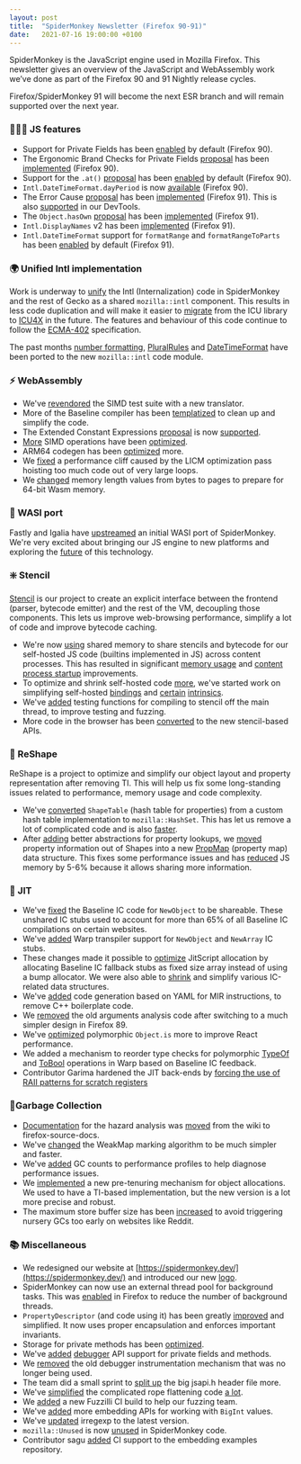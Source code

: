 ```yaml
---
layout: post
title:  "SpiderMonkey Newsletter (Firefox 90-91)"
date:   2021-07-16 19:00:00 +0100
---
```

SpiderMonkey is the JavaScript engine used in Mozilla Firefox. This newsletter gives an overview of the JavaScript and WebAssembly work we’ve done as part of the Firefox 90 and 91 Nightly release cycles.

Firefox/SpiderMonkey 91 will become the next ESR branch and will remain supported over the next year.


### 👷🏽‍♀️ JS features



* Support for Private Fields has been [enabled](https://bugzilla.mozilla.org/show_bug.cgi?id=1708235) by default (Firefox 90).
* The Ergonomic Brand Checks for Private Fields [proposal](https://github.com/tc39/proposal-private-fields-in-in) has been [implemented](https://bugzilla.mozilla.org/show_bug.cgi?id=1710510) (Firefox 90).
* Support for the `.at()` [proposal](https://github.com/tc39/proposal-relative-indexing-method/) has been [enabled](https://bugzilla.mozilla.org/show_bug.cgi?id=1681371) by default (Firefox 90).
* `Intl.DateTimeFormat.dayPeriod` is now [available](https://bugzilla.mozilla.org/show_bug.cgi?id=1645115) (Firefox 90).
* The Error Cause [proposal](https://github.com/tc39/proposal-error-cause) has been [implemented](https://bugzilla.mozilla.org/show_bug.cgi?id=1679653) (Firefox 91). This is also [supported](https://twitter.com/FirefoxDevTools/status/1414965543593988104) in our DevTools.
* The `Object.hasOwn` [proposal](https://github.com/tc39/proposal-accessible-object-hasownproperty) has been [implemented](https://bugzilla.mozilla.org/show_bug.cgi?id=1711872) (Firefox 91).
* `Intl.DisplayNames` v2 has been [implemented](https://bugzilla.mozilla.org/show_bug.cgi?id=1693575) (Firefox 91).
* `Intl.DateTimeFormat` support for `formatRange` and `formatRangeToParts` has been [enabled](https://bugzilla.mozilla.org/show_bug.cgi?id=1653024) by default (Firefox 91).


### 🌍 Unified Intl implementation 

Work is underway to [unify](https://bugzilla.mozilla.org/show_bug.cgi?id=1686965) the Intl (Internalization) code in SpiderMonkey and the rest of Gecko as a shared `mozilla::intl` component. This results in less code duplication and will make it easier to [migrate](https://bugzilla.mozilla.org/show_bug.cgi?id=1713916) from the ICU library to [ICU4X](https://github.com/unicode-org/icu4x) in the future. The features and behaviour of this code continue to follow the [ECMA-402](https://tc39.es/ecma402/) specification.

The past months [number formatting](https://bugzilla.mozilla.org/show_bug.cgi?id=1701695), [PluralRules](https://bugzilla.mozilla.org/show_bug.cgi?id=1704509) and [DateTimeFormat](https://bugzilla.mozilla.org/show_bug.cgi?id=1711902) have been ported to the new `mozilla::intl` code module.


### ⚡ WebAssembly



* We've [revendored](https://bugzilla.mozilla.org/show_bug.cgi?id=1703105) the SIMD test suite with a new translator.
* More of the Baseline compiler has been [templatized](https://bugzilla.mozilla.org/show_bug.cgi?id=1697371) to clean up and simplify the code.
* The Extended Constant Expressions [proposal](https://github.com/WebAssembly/extended-const/blob/master/proposals/extended-const/Overview.md) is now [supported](https://bugzilla.mozilla.org/show_bug.cgi?id=1706124).
* [More](https://bugzilla.mozilla.org/show_bug.cgi?id=1690492) SIMD operations have been [optimized](https://bugzilla.mozilla.org/show_bug.cgi?id=1690462).
* ARM64 codegen has been [optimized](https://bugzilla.mozilla.org/show_bug.cgi?id=1710024) more.
* We [fixed](https://bugzilla.mozilla.org/show_bug.cgi?id=1712078) a performance cliff caused by the LICM optimization pass hoisting too much code out of very large loops.
* We [changed](https://bugzilla.mozilla.org/show_bug.cgi?id=1713400) memory length values from bytes to pages to prepare for 64-bit Wasm memory.


### 🧪 WASI port

Fastly and Igalia have [upstreamed](https://bugzilla.mozilla.org/show_bug.cgi?id=1701197) an initial WASI port of SpiderMonkey. We're very excited about bringing our JS engine to new platforms and exploring the [future](https://bytecodealliance.org/articles/making-javascript-run-fast-on-webassembly) of this technology.


### ❇️ Stencil

[Stencil](https://bugzilla.mozilla.org/show_bug.cgi?id=1601332) is our project to create an explicit interface between the frontend (parser, bytecode emitter) and the rest of the VM, decoupling those components. This lets us improve web-browsing performance, simplify a lot of code and improve bytecode caching.



* We're now [using](https://bugzilla.mozilla.org/show_bug.cgi?id=1458339) shared memory to share stencils and bytecode for our self-hosted JS code (builtins implemented in JS) across content processes. This has resulted in significant [memory usage](https://bugzilla.mozilla.org/show_bug.cgi?id=1710987#c5) and [content process startup](https://bugzilla.mozilla.org/show_bug.cgi?id=1709135#c5) improvements.
* To optimize and shrink self-hosted code [more](https://bugzilla.mozilla.org/show_bug.cgi?id=1688794), we've started work on simplifying self-hosted [bindings](https://bugzilla.mozilla.org/show_bug.cgi?id=1716901) and [certain](https://bugzilla.mozilla.org/show_bug.cgi?id=1707792) [intrinsics](https://bugzilla.mozilla.org/show_bug.cgi?id=1705819). 
* We've [added](https://bugzilla.mozilla.org/show_bug.cgi?id=1717002) testing functions for compiling to stencil off the main thread, to improve testing and fuzzing.
* More code in the browser has been [converted](https://bugzilla.mozilla.org/show_bug.cgi?id=1716934) to the new stencil-based APIs.


### 📐 ReShape

ReShape is a project to optimize and simplify our object layout and property representation after removing TI. This will help us fix some long-standing issues related to performance, memory usage and code complexity.



* We've [converted](https://bugzilla.mozilla.org/show_bug.cgi?id=1706900) `ShapeTable` (hash table for properties) from a custom hash table implementation to `mozilla::HashSet`. This has let us remove a lot of complicated code and is also [faster](https://bugzilla.mozilla.org/show_bug.cgi?id=1706900#c11).
* After [adding](https://bugzilla.mozilla.org/show_bug.cgi?id=1704441) better abstractions for property lookups, we [moved](https://bugzilla.mozilla.org/show_bug.cgi?id=1715512) property information out of Shapes into a new [PropMap](https://searchfox.org/mozilla-central/rev/42ae3bea104c37a9986c6f18d17bd9ddb387129c/js/src/vm/PropMap.h#23) (property map) data structure. This fixes some performance issues and has [reduced](https://bugzilla.mozilla.org/show_bug.cgi?id=1715512#c26) JS memory by 5-6% because it allows sharing more information.


### 🚀 JIT



* We've [fixed](https://bugzilla.mozilla.org/show_bug.cgi?id=1701787) the Baseline IC code for `NewObject` to be shareable. These unshared IC stubs used to account for more than 65% of all Baseline IC compilations on certain websites.
* We've [added](https://bugzilla.mozilla.org/show_bug.cgi?id=1706309) Warp transpiler support for `NewObject` and `NewArray` IC stubs.
* These changes made it possible to [optimize](https://bugzilla.mozilla.org/show_bug.cgi?id=1710075) JitScript allocation by allocating Baseline IC fallback stubs as fixed size array instead of using a bump allocator. We were also able to [shrink](https://bugzilla.mozilla.org/show_bug.cgi?id=1682504) and simplify various IC-related data structures.
* We've [added](https://bugzilla.mozilla.org/show_bug.cgi?id=1699271) code generation based on YAML for MIR instructions, to remove C++ boilerplate code.
* We [removed](https://bugzilla.mozilla.org/show_bug.cgi?id=1700443) the old arguments analysis code after switching to a much simpler design in Firefox 89.
* We've [optimized](https://bugzilla.mozilla.org/show_bug.cgi?id=1709216) polymorphic `Object.is` more to improve React performance.
* We added a mechanism to reorder type checks for polymorphic [TypeOf](https://bugzilla.mozilla.org/show_bug.cgi?id=1710905) and [ToBool](https://bugzilla.mozilla.org/show_bug.cgi?id=1712030) operations in Warp based on Baseline IC feedback.
* Contributor Garima hardened the JIT back-ends by [forcing the use of RAII patterns for scratch registers](https://bugzilla.mozilla.org/show_bug.cgi?id=1524481)


### 🧹Garbage Collection



* [Documentation](https://firefox-source-docs.mozilla.org/js/HazardAnalysis/index.html) for the hazard analysis was [moved](https://bugzilla.mozilla.org/show_bug.cgi?id=1708053) from the wiki to firefox-source-docs.
* We've [changed](https://bugzilla.mozilla.org/show_bug.cgi?id=1694538) the WeakMap marking algorithm to be much simpler and faster.
* We've [added](https://bugzilla.mozilla.org/show_bug.cgi?id=1711076) GC counts to performance profiles to help diagnose performance issues.
* We [implemented](https://bugzilla.mozilla.org/show_bug.cgi?id=1711063) a new pre-tenuring mechanism for object allocations. We used to have a TI-based implementation, but the new version is a lot more precise and robust.
* The maximum store buffer size has been [increased](https://bugzilla.mozilla.org/show_bug.cgi?id=1717851) to avoid triggering nursery GCs too early on websites like Reddit.


### 📚 Miscellaneous



* We redesigned our website at [https://spidermonkey.dev/](https://spidermonkey.dev/) and introduced our new [logo](https://twitter.com/SpiderMonkeyJS/status/1389985112620736516).
* SpiderMonkey can now use an external thread pool for background tasks. This was [enabled](https://bugzilla.mozilla.org/show_bug.cgi?id=1713335) in Firefox to reduce the number of background threads.
* `PropertyDescriptor` (and code using it) has been greatly [improved](https://bugzilla.mozilla.org/show_bug.cgi?id=1700958) and simplified. It now uses proper encapsulation and enforces important invariants.
* Storage for private methods has been [optimized](https://bugzilla.mozilla.org/show_bug.cgi?id=1662559).
* We've [added](https://bugzilla.mozilla.org/show_bug.cgi?id=1709542) [debugger](https://bugzilla.mozilla.org/show_bug.cgi?id=1709956) API support for private fields and methods.
* We [removed](https://bugzilla.mozilla.org/show_bug.cgi?id=1624792) the old debugger instrumentation mechanism that was no longer being used.
* The team did a small sprint to [split up](https://bugzilla.mozilla.org/show_bug.cgi?id=1708400) the big jsapi.h header file more.
* We've [simplified](https://bugzilla.mozilla.org/show_bug.cgi?id=1705777) the complicated rope flattening code [a lot](https://bugzilla.mozilla.org/show_bug.cgi?id=1706694).
* We [added](https://bugzilla.mozilla.org/show_bug.cgi?id=1709404) a new Fuzzilli CI build to help our fuzzing team.
* We've [added](https://bugzilla.mozilla.org/show_bug.cgi?id=1706866) more embedding APIs for working with `BigInt` values.
* We've [updated](https://bugzilla.mozilla.org/show_bug.cgi?id=1703740) irregexp to the latest version.
* `mozilla::Unused` is now [unused](https://bugzilla.mozilla.org/show_bug.cgi?id=1713212) in SpiderMonkey code.
* Contributor sagu [added](https://github.com/mozilla-spidermonkey/spidermonkey-embedding-examples/pull/35) CI support to the embedding examples repository.
